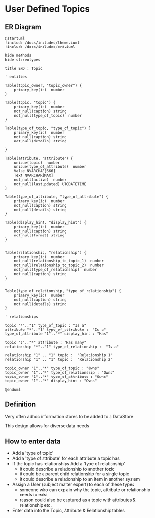 # User Defined Topics

## ER Diagram

```plantuml format="svg" classes="uml myDiagram"
@startuml
!include /docs/includes/theme.iuml
!include /docs/includes/erd.iuml

hide methods
hide stereotypes

title ERD : Topic

' entities

Table(topic_owner, "topic_owner") {
    primary_key(id)  number
}

Table(topic, "topic") {
    primary_key(id)  number
    not_null(caption) string
    not_null(type_of_topic)  number
}

Table(type_of_topic, "type_of_topic") {
    primary_key(id)  number
    not_null(caption) string
    not_null(details) string
    
}

Table(attribute, "attribute") {
    unique(topic)  number
    unique(type_of_attribute)  number
    Value NVARCHAR[666]
    Text NVARCHAR[MAX]
    not_null(active)  number
    not_null(lastupdated) UTCDATETIME    
}

Table(type_of_attribute, "type_of_attribute") {
    primary_key(id)  number
    not_null(caption) string
    not_null(details) string
}

Table(display_hint, "display_hint") {
    primary_key(id)  number
    not_null(caption) string
    not_null(format) string
}


Table(relationship, "relationship") {
    primary_key(id)  number
    not_null(relationship_to_topic_1)  number
    not_null(relationship_to_topic_2)  number
    not_null(type_of_relationship)  number
    not_null(caption) string
}


Table(type_of_relationship, "type_of_relationship") {
    primary_key(id)  number
    not_null(caption) string
    not_null(details) string
}

' relationships

topic "*".."1" type_of_topic : "Is a"
attribute "*".."1" type_of_attribute :  "Is a"
type_of_attribute "1".."*" display_hint : "Has"

topic "1".."*" attribute : "Has many"
relationship "*".."1" type_of_relationship :  "Is a"

relationship "1" .. "1" topic :  "Relationship 1"
relationship "1" .. "1" topic :  "Relationship 2"

topic_owner "1".."*" type_of_topic : "Owns"
topic_owner "1".."*" type_of_relationship : "Owns"
topic_owner "1".."*" type_of_attribute : "Owns"
topic_owner "1".."*" display_hint : "Owns"

@enduml
```

## Definition

Very often adhoc information stores to be added to a DataStore

This design allows for diverse data needs


## How to enter data

- Add a 'type of topic'
- Add a 'type of attribute' for each attribute a topic has
- If the topic has relationships Add a 'type of relationship'
    - it could describe a relationship to another topic
    - it could be a parent child relationship for a single topic
    - it could describe a relationship to an item in another system
- Assign a User (subject matter expert) to each of these types 
    - someone who can explain why the topic, attribute or relationship needs to exist
    - reason could also be captured as a topic with attributes & relationship etc.
- Enter data into the Topic, Attribute & Relationship tables

